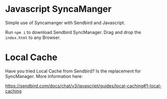 # Javascript SyncaManger

Simple use of Syncamanger with Sendbird and Javascript.

Run ```npm i``` to download Sendbird SyncManager.
Drag and drop the ```index.html``` to any Browser.

# Local Cache
Have you tried Local Cache from Sendbird? 
Is the replacement for SyncManager. More information here:

https://sendbird.com/docs/chat/v3/javascript/guides/local-caching#1-local-caching

